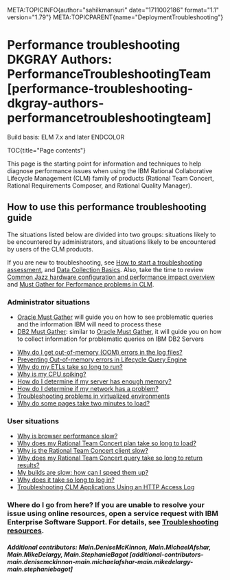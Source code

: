 META:TOPICINFO{author="sahilkmansuri" date="1711002186" format="1.1"
version="1.79"} META:TOPICPARENT{name="DeploymentTroubleshooting"}

# Performance troubleshooting DKGRAY Authors: PerformanceTroubleshootingTeam [performance-troubleshooting-dkgray-authors-performancetroubleshootingteam]

Build basis: ELM 7.x and later ENDCOLOR

TOC{title="Page contents"}

This page is the starting point for information and techniques to help
diagnose performance issues when using the IBM Rational Collaborative
Lifecycle Management (CLM) family of products (Rational Team Concert,
Rational Requirements Composer, and Rational Quality Manager).

## How to use this performance troubleshooting guide

The situations listed below are divided into two groups: situations
likely to be encountered by administrators, and situations likely to be
encountered by users of the CLM products.

If you are new to troubleshooting, see [How to start a troubleshooting
assessment](HowToStartATroubleshootingAssessment), and [Data Collection
Basics](RTCTroubleshootingBasicsandDataCollection). Also, take the time
to review [Common Jazz hardware configuration and performance impact
overview](CommonJazzHWConfigPerfImpact) and [Must Gather for Performance
problems in CLM](MustgatherPerformanceProblemsInCLM).

### Administrator situations

-   [Oracle Must
    Gather](https://jazz.net/wiki/bin/view/Deployment/OracleMustGather)
    will guide you on how to see problematic queries and the information
    IBM will need to process these
-   [DB2 Must
    Gather](https://jazz.net/wiki/bin/view/Deployment/Db2MustGather):
    similar to [Oracle Must
    Gather](https://jazz.net/wiki/bin/view/Deployment/OracleMustGather),
    it will guide you on how to collect information for problematic
    queries on IBM DB2 Servers

<!-- -->

-   [Why do I get out-of-memory (OOM) errors in the log
    files?](OomIntheLog)
-    [Preventing Out-of-memory errors in Lifecycle Query
    Engine](https://www.ibm.com/support/knowledgecenter/SSYMRC_6.0.3/com.ibm.team.jp.lqe2.doc/topics/c_lqe_outofmemoryerrors.html)
-   [Why do my ETLs take so long to run?](WhyDoMyETLsTakeSoLongToRun)
-   [Why is my CPU spiking?](WhyIsMyCPUSpiking)
-   [How do I determine if my server has enough
    memory?](HowToDetermineServerMemory)
-   [How do I determine if my network has a
    problem?](HowDoIDetermineIfMyNetworkHasAProblem)
-   [Troubleshooting problems in virtualized
    environments](VirtualizationTroubleshooting)
-   [Why do some pages take two minutes to
    load?](WhyDoSomePagesTakeTwoMinutesToLoad)

### User situations

-   [Why is browser performance slow?](BrowserPerformance)
-   [Why does my Rational Team Concert plan take so long to
    load?](RTCPlanLoading)
-   [Why is the Rational Team Concert client
    slow?](RTCClientPerformance)
-   [Why does my Rational Team Concert query take so long to return
    results?](WhyDoesMyQueryTakeSoLong)
-   [My builds are slow: how can I speed them up?](RTCSlowBuilds)
-   [Why does it take so long to log in?](WhyIsMyAuthenticationSlow)
-   [Troubleshooting CLM Applications Using an HTTP Access
    Log](https://jazz.net/wiki/bin/view/Deployment/TroubleshootingCLMApplicationsUsingAnHTTPAccessLog)

### Where do I go from here? If you are unable to resolve your issue using online resources, open a service request with IBM Enterprise Software Support. For details, see [Troubleshooting resources](DataCollectionandSupportResources).

##### Additional contributors: Main.DeniseMcKinnon, Main.MichaelAfshar, Main.MikeDelargy, Main.StephanieBagot [additional-contributors-main.denisemckinnon-main.michaelafshar-main.mikedelargy-main.stephaniebagot]

